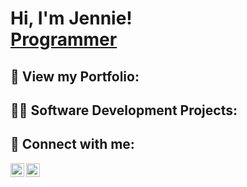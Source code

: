 <h1>Hi, I'm Jennie! <br/><a href="https://github.com/jenniezhou1">Programmer</a></h1>

<h2> 💌 View my Portfolio:</h2>

<h2>👨‍💻 Software Development Projects:</h2>

<h2> 🤳 Connect with me:</h2>

[<img align="left" alt="JennieZhou | LinkedIn" width="22px" src="https://cdn.jsdelivr.net/npm/simple-icons@v3/icons/linkedin.svg" />][linkedin]
[<img align="left" alt="JennieZhou | Instagram" width="22px" src="https://cdn.jsdelivr.net/npm/simple-icons@v3/icons/instagram.svg" />][instagram]

[instagram]: https://www.instagram.com/jenniezhou/
[linkedin]: https://linkedin.com/in/jenniezhou1
